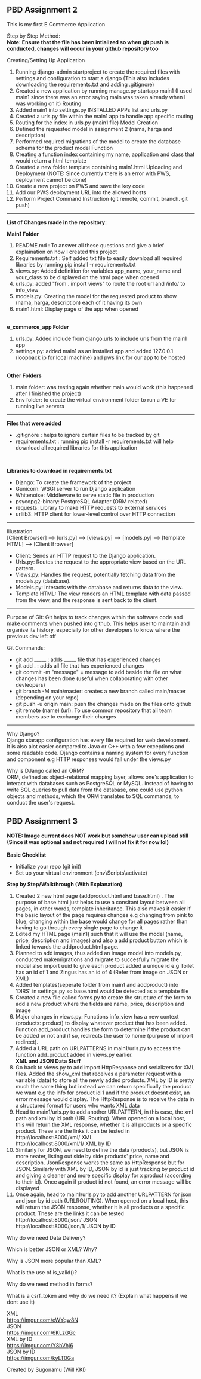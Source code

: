 PBD Assignment 2
-
This is my first E Commerce Application<br>

Step by Step Method:<br>
<B>Note: Ensure that the file has been intialized so when git push is conducted, changes will occur in your github repository too</B>

Creating/Setting Up Application<br>
1. Running django-admin startproject to create the required files with settings and configuration to start a django  (This also includes downloading the requirements.txt and adding .gitignore)
2. Created a new application by running manage.py startapp main1 (I used main1 since there was an error saying main was taken already when I was working on it)
Routing
3. Added main1 into settings.py INSTALLED APPs list and urls.py
4. Created a urls.py file within the main1 app to handle app specific routing
5. Routing for the index in urls.py (main1 file)
Model Creation
6. Defined the requested model in assignment 2 (nama, harga and description)
7. Performed required migrations of the model to create the database schema for the product model
Function
8. Creating a function index containing my name, application and class that would return a html template
9. Created a new folder template containing main1.html
Uploading and Deployment (NOTE: Since currently there is an error with PWS, deployment cannot be done)
10. Create a new project on PWS and save the key code 
11. Add our PWS deployment URL into the allowed hosts
12. Perform Project Command Instruction (git remote, commit, branch. git push)

----
<b>List of Changes made in the repository:</b><br>

<b>Main1 Folder</b> 
1. README.md : To answer all these questions and give a brief explaination on how I created this project
2. Requirements.txt : Self added txt file to easily download all required libraries by running pip install -r requirements.txt
3. views.py: Added definition for variables app_name, your_name and your_class to be displayed on the html page when opened
4. urls.py: added "from . import views" to route the root url and /info/ to info_view 
5. models.py: Creating the model for the requested product to show (nama, harga, description) each of it having its own
6. main1.html: Display page of the app when opened

<br><b>e_commerce_app Folder</b><br>
1. urls.py: Added include from django.urls to include urls from the main1 app
2. settings.py: added main1 as an installed app and added 127.0.0.1 (loopback ip for local machine) and pws link for our app to be hosted 

<br><b>Other Folders</b><br>
1. main folder: was testing again whether main would work (this happened after I finished the project)
2. Env folder: to create the virtual environment folder to run a VE for running live servers



-----
<b>Files that were added</b>
- .gitignore : helps to ignore certain files to be tracked by git
- requirements.txt : running pip install -r requirements.txt will help download all required libraries for this application
<br>

<b>Libraries to download in requirements.txt</b>
- Django: To create the framework of the project
- Gunicorn: WSGI server to run Django application
- Whitenoise: Middleware to serve static file in production
- psycopg2-binary: PostgreSQL Adapter (ORM related)
- requests: Library to make HTTP requests to external services
- urllib3: HTTP client for lower-level control over HTTP connection
-----
Illustration <br>
[Client Browser]  -->  [urls.py]  -->  [views.py]  -->  [models.py] -->  [template HTML]  -->  [Client Browser]

- Client: Sends an HTTP request to the Django application.
- Urls.py: Routes the request to the appropriate view based on the URL pattern.
- Views.py: Handles the request, potentially fetching data from the models.py (database).
- Models.py: Interacts with the database and returns data to the view.
- Template HTML: The view renders an HTML template with data passed from the view, and the response is sent back to the client.
----
Purpose of Git:
Git helps to track changes within the software code and make comments when pushed into github. This helps user to maintain and organise its history, especially for other developers to know where the previous dev left off

Git Commands:
- git add _____ : adds _____ file that has experienced changes
- git add . : adds all file that has experienced changes
- git commit -m "message" = message to add beside the file on what changes has been done (useful when collaborating with other devleopers)
- git branch -M main/master: creates a new branch called main/master (depending on your repo)
- git push -u origin main: push the changes made on the files onto github
- git remote (name) (url): To use common repository that all team members use to exchange their changes
----
Why Django?<br>
Django starapp configuration has every file required for web development. It is also alot easier compared to Java or C++ with a few exceptions and some readable code. Django contains a naming system for every function and component e.g HTTP responses would fall under the views.py


Why is DJango called an ORM?<br>
ORM, defined as object-relational mapping layer, allows one's application to interact with databases such as PostgreSQL or MySQL. Instead of having to write SQL queries to pull data from the database, one could use python objects and methods, which the ORM translates to SQL commands, to conduct the user's request.


PBD Assignment 3
- 
<b>NOTE: Image current does NOT work but somehow user can upload still (Since it was optional and not required I will not fix it for now lol)</b> <br><br>
<B>Basic Checklist</B>
- Initialize your repo (git init)
- Set up your virtual environment (env\Scripts\activate)

<b>Step by Step/Walkthrough (With Explanation)</b><br>
1. Created 2 new html page (addproduct.html and base.html) . The purpose of base.html just helps to use a consitant layout between all pages, in other words, template inheritance. This also makes it easier if the basic layout of the page requires changes e.g changing from pink to blue, changing within the base would change for all pages rather than having to go through every single page to change it
2. Edited my HTML page (main1) such that it will use the model (name, price, description and images) and also a add product button which is linked towards the addproduct.html page.
3. Planned to add images, thus added an image model into models.py, conducted makemigrations and migrate to succesfully migrate the model also import uuid to give each product added a unique id e.g Toilet has an id of 1 and Zingus has an id of 4 (Refer from image on JSON or XML)
4. Added templates(seperate folder from main1 and addproduct) into 'DIRS' in settings.py so base.html would be detected as a template file
5. Created a new file called forms.py to create the structure of the form to add a new product where the fields are name, price, description and image
6. Major changes in views.py: Functions info_view has a new context (products: product) to display whatever product that has been added. Function add_product handles the form to determine if the product can be added or not and if so, redirects the user to home (purpose of import redirect). 
7. Added a URL path on URLPATTERNS in main1/urls.py to access the function add_product added in views.py earlier. <br>
<B> XML and JSON Data Stuff </B>
8. Go back to views.py to add import HttpResponse and serializers for XML files. Added the show_xml that receives a parameter request with a variable (data) to store all the newly added products. XML by ID is pretty much the same thing but instead we can return specifically the product we want e.g the info for product id 1 and if the product doesnt exist, an error message would display. The HttpResponse is to receive the data in a structured format for users who wants XML data
9. Head to main1/urls.py to add another URLPATTERN, in this case, the xml path and xml by id path (URL Routing). When opened on a local host, this will return the XML response, whether it is all products or a specific product. These are the links it can be tested in <br>http://localhost:8000/xml/ XML<br>http://localhost:8000/xml/1/ XML by ID
10. Similarly for JSON, we need to define the data (products), but JSON is more 
neater, listing out side by side products' price, name and description. JsonResponse works the same as HttpResponse but for JSON. Similarly with XML by ID, JSON by id is just tracking by product id and giving a cleaner and more specific display for x product (according to their id). Once again if product id not found, an error message will be displayed
11. Once again, head to main1/urls.py to add another URLPATTERN for json and json by id path (URLROUTING). When opened on a local host, this will return the JSON response, whether it is all products or a specific product. These are the links it can be tested <br>http://localhost:8000/json/ JSON<br>http://localhost:8000/json/1/ JSON by ID


Why do we need Data Delivery?


Which is better JSON or XML? Why?


Why is JSON more popular than XML?


What is the use of is_valid()?



Why do we need method in forms?


What is a csrf_token and why do we need it? (Explain what happens if we dont use it)










XML <br>
https://imgur.com/eWYqw8N <br>
JSON <br>
https://imgur.com/6KLzGGc<br>
XML by ID <br>
https://imgur.com/Y8hVhj6<br>
JSON by ID<br>
https://imgur.com/kyLT0Ga<br>


Created by Sugonamu (Will KKI)